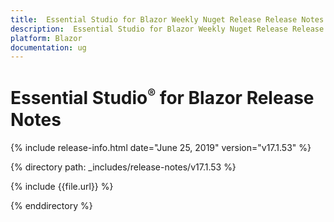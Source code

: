 ```yaml
---
title:  Essential Studio for Blazor Weekly Nuget Release Release Notes  
description:  Essential Studio for Blazor Weekly Nuget Release Release Notes  
platform: Blazor
documentation: ug
---
```


# Essential Studio<sup style="font-size:70%">&reg;</sup> for Blazor  Release Notes  

{% include release-info.html date="June 25, 2019"  version="v17.1.53" %} 

{% directory path: _includes/release-notes/v17.1.53 %}

{% include {{file.url}} %}

{% enddirectory %}


